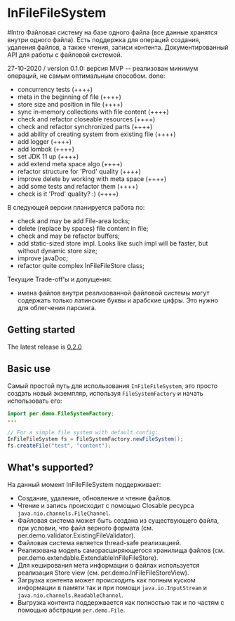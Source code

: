 InFileFileSystem
=====
#Intro
Файловая систему на базе одного файла (все данные хранятся внутри одного файла). 
Есть поддержка для операций создания, удаления файлов, а также чтения, записи контента. 
Документированный API для работы с файловой системой.

27-10-2020 / version 0.1.0:
версия MVP -- реализован минимум операций, не самым оптимальным способом.
done:
- concurrency tests (++++)
- meta in the beginning of file (++++)
- store size and position in file (++++)
- sync in-memory collections with file content (++++)
- check and refactor closeable resources (++++)
- check and refactor synchronized parts (++++)
- add ability of creating system from existing file (++++)
- add logger (++++)
- add lombok (++++)
- set JDK 11 up (++++)
- add extend meta space algo (++++)
- refactor structure for 'Prod' quality (++++)
- improve delete by working with meta space (++++)
- add some tests and refactor them (++++)
- check is it 'Prod' quality? :) (++++)

В следующей версии планируется работа по:
- check and may be add File-area locks;
- delete (replace by spaces) file content in file;
- check and may be refactor buffers;
- add static-sized store impl. Looks like such impl will be faster, but without dynamic store size;
- improve javaDoc;
- refactor quite complex InFileFileStore class;

Текущие Trade-off'ы и допущения:
- имена файлов внутри реализованной файловой системы могут содержать только латинские буквы и арабские цифры. 
    Это нужно для облегчения парсинга.

Getting started
---------------
The latest release is [0.2.0](https://github.com/ppeerr/file-system/releases/tag/v0.2.0)

Basic use
---------
Самый простой путь для использования `InFileFileSystem`, это просто создать новый экземпляр, используя `FileSystemFactory`
и начать использовать его:

```java
import per.demo.FileSystemFactory;
...

// For a simple file system with default config:
InFileFileSystem fs = FileSystemFactory.newFileSystem();
fs.createFile("test", "content");
```

What's supported?
-----------------

На данный момент InFileFileSystem поддерживает:

- Создание, удаление, обновление и чтение файлов.
- Чтение и запись происходит с помощью Closable ресурса `java.nio.channels.FileChannel`.
- Файловая система может быть создана из существующего файла,
    при условии, что файл верного формата (см. per.demo.validator.ExistingFileValidator).
- Файловая система является thread-safe реализацией.
- Реализована модель саморасширяющегося хранилища файлов (см. per.demo.extendable.ExtendableInFileFileStore).
- Для кеширования мета информации о файлах используется реализация Store view (см. per.demo.InFileFileStoreView).
- Загрузка контента может происходить как полным куском информации в памяти так и при помощи `java.io.InputStream` 
    и `java.nio.channels.ReadableChannel`.
- Выгрузка контента поддержвается как полностью так и по частям с помощью абстрации `per.demo.File`.